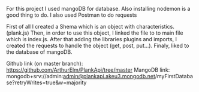 For this project I used mangoDB for database. 
Also installing nodemon is a good thing to do.
I also used Postman to do requests

First of all I created a Shema which is an object with characteristics. (plank.js)
Then, in order to use this object, I linked the file to to main file which is index.js.
After that adding the libraries plugins and imports, I created the requests to handle
the object (get, post, put...).
Finaly, liked to the database of mangoDB.

Github link (on master branch): https://github.com/ArthurElm/PlankApi/tree/master
MangoDB link: mongodb+srv://admin:admin@plankapi.akeu3.mongodb.net/myFirstDatabase?retryWrites=true&w=majority